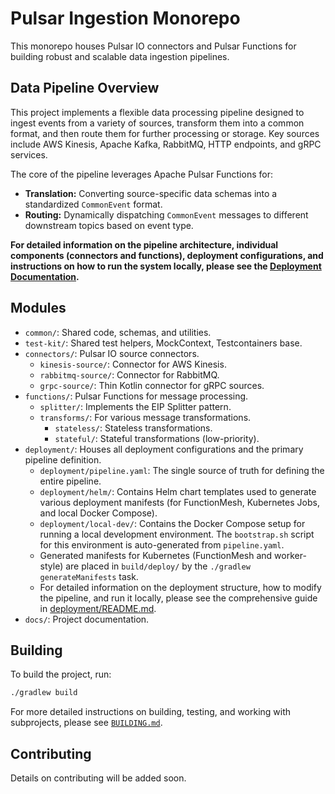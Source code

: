 # Pulsar Ingestion Monorepo

This monorepo houses Pulsar IO connectors and Pulsar Functions for building robust and scalable data ingestion pipelines.

## Data Pipeline Overview

This project implements a flexible data processing pipeline designed to ingest events from a variety of sources, transform them into a common format, and then route them for further processing or storage. Key sources include AWS Kinesis, Apache Kafka, RabbitMQ, HTTP endpoints, and gRPC services.

The core of the pipeline leverages Apache Pulsar Functions for:
*   **Translation:** Converting source-specific data schemas into a standardized `CommonEvent` format.
*   **Routing:** Dynamically dispatching `CommonEvent` messages to different downstream topics based on event type.

**For detailed information on the pipeline architecture, individual components (connectors and functions), deployment configurations, and instructions on how to run the system locally, please see the [Deployment Documentation](deployment/README.md).**

## Modules

*   `common/`: Shared code, schemas, and utilities.
*   `test-kit/`: Shared test helpers, MockContext, Testcontainers base.
*   `connectors/`: Pulsar IO source connectors.
    *   `kinesis-source/`: Connector for AWS Kinesis.
    *   `rabbitmq-source/`: Connector for RabbitMQ.
    *   `grpc-source/`: Thin Kotlin connector for gRPC sources.
*   `functions/`: Pulsar Functions for message processing.
    *   `splitter/`: Implements the EIP Splitter pattern.
    *   `transforms/`: For various message transformations.
        *   `stateless/`: Stateless transformations.
        *   `stateful/`: Stateful transformations (low-priority).
*   `deployment/`: Houses all deployment configurations and the primary pipeline definition.
    *   `deployment/pipeline.yaml`: The single source of truth for defining the entire pipeline.
    *   `deployment/helm/`: Contains Helm chart templates used to generate various deployment manifests (for FunctionMesh, Kubernetes Jobs, and local Docker Compose).
    *   `deployment/local-dev/`: Contains the Docker Compose setup for running a local development environment. The `bootstrap.sh` script for this environment is auto-generated from `pipeline.yaml`.
    *   Generated manifests for Kubernetes (FunctionMesh and worker-style) are placed in `build/deploy/` by the `./gradlew generateManifests` task.
    *   For detailed information on the deployment structure, how to modify the pipeline, and run it locally, please see the comprehensive guide in [deployment/README.md](deployment/README.md).
*   `docs/`: Project documentation.

## Building

To build the project, run:

```bash
./gradlew build
```

For more detailed instructions on building, testing, and working with subprojects, please see [`BUILDING.md`](BUILDING.md).

## Contributing

Details on contributing will be added soon.
